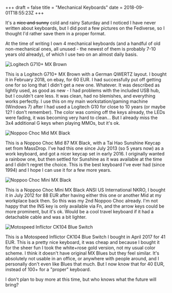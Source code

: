 +++
draft = false
title = "Mechanical Keyboards"
date = 2018-09-01T18:55:23Z
+++

It's a <s>nice and sunny</s> cold and rainy Saturday and I noticed I have never
written about keyboards, but I did post a few pictures on the Fediverse, so I
thought I'd rather save them in a proper format.

At the time of writing I own 4 mechanical keyboards (and a handful of old
non-mechanical ones, all unused - the newest of them is probably 7-10 years
old already), of which I use two on an almost daily basis.

![Logitech G710+ MX Brown](/media/blog/kbd_g710.jpg)

This is a Logitech G710+ MX Brown with a German QWERTZ layout. I bought it in
February 2018, on ebay, for 60 EUR. I had successfully put off getting one for
so long that I didn't get a new one. Whatever.
It was described as lightly used, as good as new - I had problems with the
included USB hub, but I couldn't care less.
It was clean, had no blemishes, and everything works perfectly. I use this on
my main workstation/gaming machine (Windows 7) after I had used a Logitech G10
for close to 10 years (or maybe 12? I don't remember). The color was coming off
the keys already, the LEDs were fading, it was becoming very hard to clean...
But I already miss the 3x4 additional G keys when playing MMOs, but it's ok.

![Noppoo Choc Mid MX Black](/media/blog/kbd_choc_mid.jpg)

This is a Noppoo Choc Mid 87 MX Black, with a Tai Hao Sunshine Keycap set from
MassDrop. I've had this one since July 2013 (so 5 years now) as a work keyboard,
and got a nicer keycap set in early 2016. I originally wanted a rainbow one, but
then settled for Sunshine as it was available at the time and I didn't regret
the choice.
This is the best keyboard I've ever had (since 1994) and I hope I can use it for
a few more years.

![Noppoo Choc Mini MX Black](/media/blog/kbd_choc_mini.jpg)

This is a Noppoo Choc Mini MX Black ANSI US International NKRO, I bought it in
July 2012 for 88 EUR after having either this one or another Mid at my
workplace back then.
So this was my 2nd Noppoo Choc already. I'm not happy that the INS key is only
available via Fn, and the arrow keys could be more prominent, but it's ok.
Would be a cool travel keyboard if it had a detachable cable and was a bit
lighter.

![Motospeed Inflictor CK104 Blue Switch](/media/blog/kbd_ck104.jpg)

This is a Motospeed Inflictor CK104 Blue Switch I bought in April 2017 for
41 EUR. This is a pretty nice keyboard, it was cheap and because I bought it
for the sheer fun I took the white+rose gold version, not my usual color
scheme. I think it doesn't have original MX Blues but they feel similar.
It's absolutely not usable in an office, or anywhere with people around,
and I personally don't even like Blues that much.
But I now know that for 40 EUR, instead of 100+ for a "proper" keyboard.


I don't plan to buy more at this time, but who knows what the future will bring?
